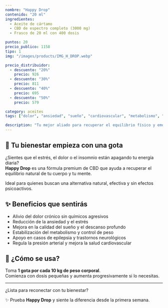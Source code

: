 ```yaml
---
nombre: "Happy Drop"
contenido: "20 ml"
ingredientes:
  - Aceite de cártamo
  - CBD de espectro completo (3000 mg)
  - Frasco de 20 ml con 400 dosis

puntos: 20
precio_publico: 1158
tipo: 1
img: "/images/products/IMG_H_DROP.webp"

precio_distribuidor:
  - descuento: "20%"
    precio: 926
  - descuento: "30%"
    precio: 811
  - descuento: "40%"
    precio: 695
  - descuento: "50%"
    precio: 579

category: aceites
tags: ["dolor", "ansiedad", "sueño", "cardiovascular", "metabolismo", "estrés", "epilepsia", "obesidad", "diabetes"]

description: "Tu mejor aliado para recuperar el equilibrio físico y emocional. CBD de espectro completo con 3000 mg, elaborado con aceite de cártamo de alta pureza."
---
```


## 🌿 Tu bienestar empieza con una gota

¿Sientes que el estrés, el dolor o el insomnio están apagando tu energía diaria?  
**Happy Drop** es una fórmula premium de CBD que ayuda a recuperar el equilibrio natural de tu cuerpo y tu mente.

Ideal para quienes buscan una alternativa natural, efectiva y sin efectos psicoactivos.

## ✨ Beneficios que sentirás

- Alivio del dolor crónico sin químicos agresivos  
- Reducción de la ansiedad y el estrés  
- Mejora en la calidad del sueño y el descanso profundo  
- Estabilización del metabolismo y control de peso  
- Apoyo en casos de epilepsia y trastornos neurológicos  
- Regula la presión arterial y mejora la salud cardiovascular

## 🧴 ¿Cómo se usa?

Toma **1 gota por cada 10 kg de peso corporal**.  
Comienza con dosis pequeñas y aumenta progresivamente si lo necesitas.

---

¿Lista para reconectar con tu bienestar?

✨ Prueba **Happy Drop** y siente la diferencia desde la primera semana.
